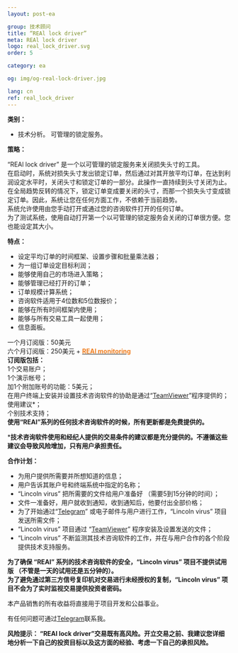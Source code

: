 ```yaml
---
layout: post-ea

group: 技术顾问
title: “REAl lock driver”
meta: REAl lock driver
logo: real_lock_driver.svg
order: 5

category: ea

og: img/og-real-lock-driver.jpg

lang: cn
ref: real_lock_driver
---
```


**类别：**
  - 技术分析。 可管理的锁定服务。
  
**策略：**  

“REAl lock driver” 是一个以可管理的锁定服务来关闭损失头寸的工具。  
在启动时，系统对损失头寸发出锁定订单，然后通过对其开放平均订单，在达到利润设定水平时，关闭头寸和锁定订单的一部分。此操作一直持续到头寸关闭为止。在全局趋势反转的情况下，锁定订单变成要关闭的头寸，而那一个损失头寸变成锁定订单。因此，系统让您在任何方面工作，不依赖于当前趋势。  
系统允许使用由您手动打开或通过您的咨询软件打开的任何订单。  
为了测试系统，使用自动打开第一个以可管理的锁定服务会关闭的订单很方便。您也能设定其大小。  

**特点：**
  - 设定平均订单的时间框架、设置步骤和批量乘法器；
  - 为一组订单设定目标利润；
  - 能够使用自己的市场进入策略；
  - 能够管理已经打开的订单；
  - 订单规模计算系统；
  - 咨询软件适用于4位数和5位数报价；
  - 能够在所有时间框架内使用；
  - 能够与所有交易工具一起使用；
  - 信息面板。
  
  一个月订阅版：50美元  
  六个月订阅版：250美元 + **<a href="https://lincolnvirus.com/cn/ea/real_monitoring.html" target="_blank"><span style="color:#f07e20">REAl monitoring</span></a>**  
  **订阅版包括：**  
  1个交易账户；  
  1个演示帐号；  
  加1个附加账号的功能：5美元；  
  在用户终端上安装并设置技术咨询软件的协助是通过“<a href="https://www.teamviewer.com/" target="_blank">TeamViewer</a>”程序提供的；  
  使用建议*；  
  个别技术支持；  
  **使用“REAl”系列的任何技术咨询软件的时候，所有更新都是免费提供的。**  
  
  ***技术咨询软件使用和经纪人提供的交易条件的建议都是充分提供的。不遵循这些建议会导致风险增加，只有用户承担责任。**
  
  **合作计划：**  

- 为用户提供所需要并所想知道的信息；  
- 用户告诉其账户号和终端系统中指定的名称；  
- “Lincoln virus” 把所需要的文件给用户准备好 （需要5到15分钟的时间）；  
- 文件一准备好，用户就收到通知，收到通知后，他要付出全部价格；  
- 为了开始通过“<a href="https://t.me/chutkoy" target="_blank">Telegram</a>” 或电子邮件与用户进行工作，“Lincoln virus” 项目发送所需文件；  
- “Lincoln virus” 项目通过 “<a href="https://www.teamviewer.com/" target="_blank">TeamViewer</a>” 程序安装及设置发送的文件；  
- “Lincoln virus” 不断监测其技术咨询软件的工作，并在与用户合作的各个阶段提供技术支持服务。  

**为了确保 “REAl” 系列的技术咨询软件的安全，“Lincoln virus” 项目不提供试用版 （不管是一天的试用还是五分钟的）。**  
**为了避免通过第三方信号复印机对交易进行未经授权的复制，“Lincoln virus” 项目不会为了实时监视交易提供投资者密码。**  

本产品销售的所有收益将直接用于项目开发和公益事业。  

有任何问题可通过<a href="https://t.me/chutkoy" target="_blank">Telegram</a>联系我。  

**风险提示： “REAl lock driver”交易既有高风险。开立交易之前、我建议您详细地分析一下自己的投资目标以及这方面的经验、考虑一下自己的承担风险。**
